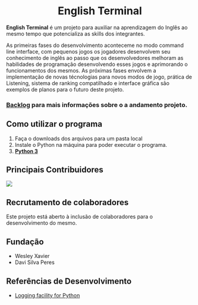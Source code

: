 <h1 align="center">English Terminal</h1>

**English Terminal** é um projeto para auxiliar na aprendizagem do Inglês ao mesmo tempo que potencializa as skills dos integrantes.

As primeiras fases do desenvolvimento aconteceme no modo command line interface, com pequenos jogos os jogadores desenvolvem seu conhecimento de inglês ao passo que os desenvolvedores melhoram as habilidades de programação desenvolvendo esses jogos e aprimorando o funcionamentos dos mesmos.
As próximas fases envolvem a implementação de novas técnologias para novos modos de jogo, prática de Listening, sistema de ranking compatilhado e interface gráfica são exemplos de planos para o futuro deste projeto.

### [Backlog](./docs/backlog.md) para mais informações sobre o a andamento projeto.

## Como utilizar o programa

1. Faça o downloads dos arquivos para um pasta local
1. Instale o Python na máquina para poder executar o programa.
1. [**Python 3**](https://www.python.org/)

## Principais Contribuidores

<a href="https://github.com/xvierdev/EnglishTerminal/graphs/contributors">
  <img src="https://contrib.rocks/image?repo=xvierdev/EnglishTerminal" />
</a>

## Recrutamento de colaboradores
Este projeto está aberto à inclusão de colaboradores para o desenvolvimento do mesmo.

## Fundação
- Wesley Xavier
- Davi Silva Peres

## Referências de Desenvolvimento
- [Logging facility for Python](https://docs.python.org/3/library/logging.html)